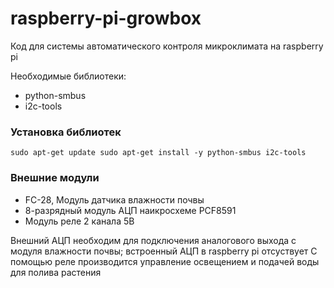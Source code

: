 # raspberry-pi-growbox

Код для системы автоматического контроля микроклимата на raspberry pi

Необходимые библиотеки:

* python-smbus
* i2c-tools

### Установка библиотек 
`
sudo apt-get update
sudo apt-get install -y python-smbus i2c-tools
`

### Внешние модули

* FC-28, Модуль датчика влажности почвы
* 8-разрядный модуль АЦП наикросхеме PCF8591
* Модуль реле 2 канала 5В

Внешний АЦП необходим для подключения аналогового выхода c  модуля влажности почвы; 
встроенный АЦП в raspberry pi отсуствует 
С помощью реле производится управление освещением и подачей воды для полива растения

